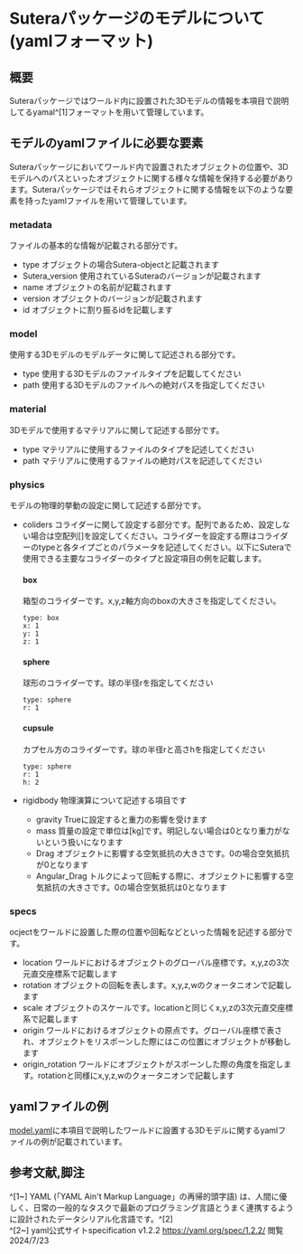 # Suteraパッケージのモデルについて(yamlフォーマット)

## 概要
Suteraパッケージではワールド内に設置された3Dモデルの情報を本項目で説明してるyamal^[1]フォーマットを用いて管理しています。

## モデルのyamlファイルに必要な要素
Suteraパッケージにおいてワールド内で設置されたオブジェクトの位置や、3Dモデルへのパスといったオブジェクトに関する様々な情報を保持する必要があります。Suteraパッケージではそれらオブジェクトに関する情報を以下のような要素を持ったyamlファイルを用いて管理しています。

### metadata
ファイルの基本的な情報が記載される部分です。
- type オブジェクトの場合Sutera-objectと記載されます
- Sutera_version 使用されているSuteraのバージョンが記載されます
- name オブジェクトの名前が記載されます
- version オブジェクトのバージョンが記載されます
- id オブジェクトに割り振るidを記載します

### model
使用する3Dモデルのモデルデータに関して記述される部分です。
- type 使用する3Dモデルのファイルタイプを記載してください
- path 使用する3Dモデルのファイルへの絶対パスを指定してください

### material
3Dモデルで使用するマテリアルに関して記述する部分です。
- type マテリアルに使用するファイルのタイプを記述してください
- path マテリアルに使用するファイルの絶対パスを記述してください

### physics
モデルの物理的挙動の設定に関して記述する部分です。
- coliders
コライダーに関して設定する部分です。配列であるため、設定しない場合は空配列[]を設定してください。コライダーを設定する際はコライダーのtypeと各タイプごとのパラメータを記述してください。以下にSuteraで使用できる主要なコライダーのタイプと設定項目の例を記載します。
  #### box
  箱型のコライダーです。x,y,z軸方向のboxの大きさを指定してください。
  ```
  type: box  
  x: 1  
  y: 1  
  z: 1  
    ```  
  #### sphere
  球形のコライダーです。球の半径rを指定してください
  ```
  type: sphere
  r: 1
  ```

  #### cupsule
  カプセル方のコライダーです。球の半径rと高さhを指定してください
  ```
  type: sphere
  r: 1
  h: 2
  ```


- rigidbody 物理演算について記述する項目です
  - gravity Trueに設定すると重力の影響を受けます
  - mass 質量の設定で単位は[kg]です。明記しない場合は0となり重力がないという扱いになります
  - Drag オブジェクトに影響する空気抵抗の大きさです。0の場合空気抵抗が0となります
  - Angular_Drag トルクによって回転する際に、オブジェクトに影響する空気抵抗の大きさです。0の場合空気抵抗は0となります

### specs
ocjectをワールドに設置した際の位置や回転などといった情報を記述する部分です。
- location ワールドにおけるオブジェクトのグローバル座標です。x,y,zの3次元直交座標系で記載します
- rotation オブジェクトの回転を表します。x,y,z,wのクォータニオンで記載します
- scale オブジェクトのスケールです。locationと同じくx,y,zの3次元直交座標系で記載します
- origin ワールドにおけるオブジェクトの原点です。グローバル座標で表され、オブジェクトをリスポーンした際にはこの位置にオブジェクトが移動します
- origin_rotation ワールドにオブジェクトがスポーンした際の角度を指定します。rotationと同様にx,y,z,wのクォータニオンで記載します
## yamlファイルの例
[model.yaml](./model.yaml)に本項目で説明したワールドに設置する3Dモデルに関するyamlファイルの例が記載されています。

## 参考文献,脚注
^[1~] YAML (「YAML Ain't Markup Language」の再帰的頭字語) は、人間に優しく、日常の一般的なタスクで最新のプログラミング言語とうまく連携するように設計されたデータシリアル化言語です。^[2]  
^[2~] yaml公式サイトspecification v1.2.2 https://yaml.org/spec/1.2.2/ 閲覧2024/7/23